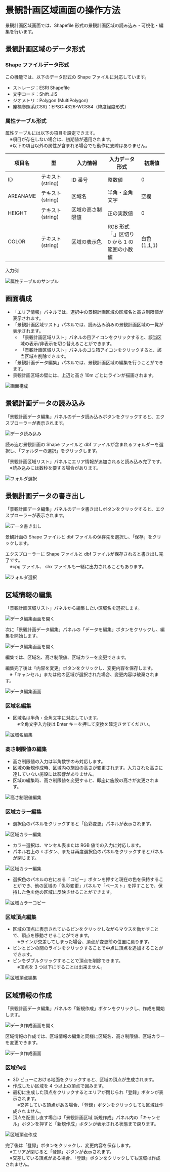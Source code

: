 # 景観計画区域画面の操作方法

景観計画区域画面では、Shapefile 形式の景観計画区域の読み込み・可視化・編集を行います。

## 景観計画区域のデータ形式

### Shape ファイルデータ形式

この機能では、以下のデータ形式の Shape ファイルに対応しています。

- ストレージ：ESRI Shapefile
- 文字コード：Shift_JIS
- ジオメトリ：Polygon (MultiPolygon)
- 座標参照系(CSR)：EPSG:4326-WGS84（緯度経度形式）

### 属性テーブル形式

属性テーブルには以下の項目を設定できます。
<br>　※項目が存在しない場合は、初期値が適用されます。
<br>　※以下の項目以外の属性が含まれる場合でも動作に支障はありません。

| 項目名   | 型               | 入力情報　　　　 | 入力データ形式                                     | 初期値       |
| -------- | ---------------- | ---------------- | -------------------------------------------------- | ------------ |
| ID       | テキスト(string) | ID 番号          | 整数値                                             | 0            |
| AREANAME | テキスト(string) | 区域名           | 半角・全角文字                                     | 空欄         |
| HEIGHT   | テキスト(string) | 区域の高さ制限値 | 正の実数値                                         | 0            |
| COLOR    | テキスト(string) | 区域の表示色     | RGB 形式<br>「,」区切り<br>0 から 1 の範囲の小数値 | 白色 (1,1,1) |

入力例

![属性テーブルのサンプル](../resources/LandscapePlanningAreaImages/DBFSample.png)

## 画面構成

- 「エリア情報」パネルでは、選択中の景観計画区域の区域名と高さ制限値が表示されます。
- 「景観計画区域リスト」パネルでは、読み込み済みの景観計画区域の一覧が表示されます。
  - 「景観計画区域リスト」パネルの目アイコンをクリックすると、該当区域の表示/非表示を切り替えることができます。
  - 「景観計画区域リスト」パネルのゴミ箱アイコンをクリックすると、該当区域を削除できます。
- 「景観計画データ編集」パネルでは、景観計画区域の編集を行うことができます。
- 景観計画区域の壁には、上辺と高さ 10m ごとにラインが描画されます。

![画面構成](../resources/LandscapePlanningAreaImages/PlanAreaMain.png)

## 景観計画データの読み込み

「景観計画データ編集」パネルのデータ読み込みボタンをクリックすると、エクスプローラーが表示されます。

![データ読み込み](../resources/LandscapePlanningAreaImages/LoadLandscapePlanButton.png)

読み込む景観計画の Shape ファイルと dbf ファイルが含まれるフォルダーを選択し、「フォルダーの選択」をクリックします。

「景観計画区域リスト」パネルにエリア情報が追加されると読み込み完了です。
<br>　※読み込みには数秒を要する場合があります。

![フォルダ選択](../resources/LandscapePlanningAreaImages/BrowseShpFolder.png)

## 景観計画データの書き出し

「景観計画データ編集」パネルのデータ書き出しボタンをクリックすると、エクスプローラーが表示されます。

![データ書き出し](../resources/LandscapePlanningAreaImages/SaveLandscapePlanButton.png)

景観計画の Shape ファイルと dbf ファイルの保存先を選択し、「保存」をクリックします。

エクスプローラーに Shape ファイルと dbf ファイルが保存されると書き出し完了です。
<br>　※cpg ファイル、 shx ファイルも一緒に出力されることもあります。

![フォルダ選択](../resources/LandscapePlanningAreaImages/SaveDialog.png)

## 区域情報の編集

「景観計画区域リスト」パネルから編集したい区域名を選択します。

![データ編集画面を開く](../resources/LandscapePlanningAreaImages/AreaDataList.png)

次に「景観計画データ編集」パネルの「データを編集」ボタンをクリックし、編集を開始します。

![データ編集画面を開く](../resources/LandscapePlanningAreaImages/StartAreaDataEdit.png)

編集では、区域名、高さ制限値、区域カラーを変更できます。

編集完了後は「内容を変更」ボタンをクリックし、変更内容を保存します。
<br>　※「キャンセル」または他の区域が選択された場合、変更内容は破棄されます。

![データ編集画面](../resources/LandscapePlanningAreaImages/EditAreaPanel.png)

### 区域名編集

- 区域名は半角・全角文字に対応しています。
  <br>　※全角文字入力後は Enter キーを押して変換を確定させてください。

![区域名編集](../resources/LandscapePlanningAreaImages/EditAreaName.png)

### 高さ制限値の編集

- 高さ制限値の入力は半角数字のみ対応します。
- 区域の新規作成時、区域内の施設の高さが変更されます。入力された高さに達していない施設には影響がありません。
- 区域の編集時、高さ制限値を変更すると、即座に施設の高さが変更されます。

![高さ制限値編集](../resources/LandscapePlanningAreaImages/EditAreaHeight.png)

### 区域カラー編集

- 選択色のパネルをクリックすると「色彩変更」パネルが表示されます。

![区域カラー編集](../resources/LandscapePlanningAreaImages/EditAreaColor.png)

- カラー選択は、マンセル表または RGB 値での入力に対応します。
- パネル右上の ☓ ボタン、または再度選択色のパネルをクリックするとパネルが閉じます。

![区域カラー編集](../resources/LandscapePlanningAreaImages/ColorPanel.png)

- 選択色のパネルの右にある「コピー」ボタンを押すと現在の色を保持することができ、他の区域の「色彩変更」パネルで「ペースト」を押すことで、保持した色を他の区域に反映させることができます。

![区域カラーコピー](../resources/LandscapePlanningAreaImages/ColorCopyPaste.png)

### 区域頂点編集

- 区域の頂点に表示されているピンをクリックしながらマウスを動かすことで、頂点を移動させることができます。
  <br>　※ラインが交差してしまった場合、頂点が変更前の位置に戻ります。
- ピンとピンの間のラインをクリックすることで中点に頂点を追加することができます。
- ピンをダブルクリックすることで頂点を削除できます。 
  <br>　※頂点を 3 つ以下にすることは出来ません。

![区域頂点編集](../resources/LandscapePlanningAreaImages/EditPoint.png)

## 区域情報の作成

「景観計画データ編集」パネルの「新規作成」ボタンをクリックし、作成を開始します。

![データ作成画面を開く](../resources/LandscapePlanningAreaImages/RegisterAreaButton.png)

区域情報の作成では、区域情報の編集と同様に区域名、高さ制限値、区域カラーを変更できます。

![データ作成画面](../resources/LandscapePlanningAreaImages/RegisterAreaPanel.png)

### 区域作成

- 3D ビューにおける地面をクリックすると、区域の頂点が生成されます。
- 作成したい区域を 4 つ以上の頂点で囲みます。
- 最初に生成した頂点をクリックするとエリアが閉じられ「登録」ボタンが表示されます。
  <br>　※交差している頂点がある場合、「登録」ボタンをクリックしても区域は作成されません。
- 頂点を配置し直す場合は「景観計画区域 新規作成」パネル内の「キャンセル」ボタンを押すと「新規作成」ボタンが表示される状態まで戻ります。

![区域頂点作成](../resources/LandscapePlanningAreaImages/RegisterPoint.png)

完了後は「登録」ボタンをクリックし、変更内容を保存します。
<br>　※エリアが閉じると「登録」ボタンが表示されます。
<br>　※交差している頂点がある場合、「登録」ボタンをクリックしても区域は作成されません。
